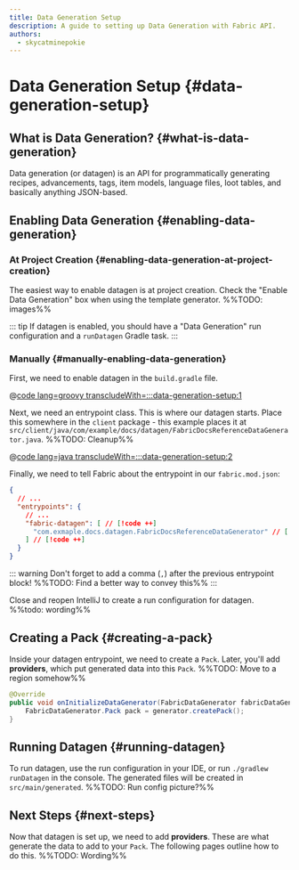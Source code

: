 ```yaml
---
title: Data Generation Setup
description: A guide to setting up Data Generation with Fabric API.
authors:
  - skycatminepokie
---
```


# Data Generation Setup {#data-generation-setup}

## What is Data Generation? {#what-is-data-generation}
Data generation (or datagen) is an API for programmatically generating recipes, advancements, tags, item models, language files, loot tables, and basically anything JSON-based.

## Enabling Data Generation {#enabling-data-generation}

### At Project Creation {#enabling-data-generation-at-project-creation}
The easiest way to enable datagen is at project creation. Check the "Enable Data Generation" box when using the template generator. %%TODO: images%%

::: tip
If datagen is enabled, you should have a "Data Generation" run configuration and a `runDatagen` Gradle task.
:::

### Manually {#manually-enabling-data-generation}
First, we need to enable datagen in the `build.gradle` file.

@[code lang=groovy transcludeWith=:::data-generation-setup:1](@/reference/build.gradle)

Next, we need an entrypoint class. This is where our datagen starts. Place this somewhere in the `client` package - this example places it at `src/client/java/com/example/docs/datagen/FabricDocsReferenceDataGenerator.java`. %%TODO: Cleanup%%

@[code lang=java transcludeWith=:::data-generation-setup:2](@/reference/latest/src/client/java/com/example/docs/datagen/FabricDocsReferenceDataGenerator.java)

Finally, we need to tell Fabric about the entrypoint in our `fabric.mod.json`:

```json
{
  // ...
  "entrypoints": {
    // ...
    "fabric-datagen": [ // [!code ++]
	  "com.exmaple.docs.datagen.FabricDocsReferenceDataGenerator" // [!code ++]
	] // [!code ++]
  }
}
```

::: warning
Don't forget to add a comma (`,`) after the previous entrypoint block! %%TODO: Find a better way to convey this%%
:::

Close and reopen IntelliJ to create a run configuration for datagen. %%todo: wording%%

## Creating a Pack {#creating-a-pack}
Inside your datagen entrypoint, we need to create a `Pack`. Later, you'll add **providers**, which put generated data into this `Pack`. %%TODO: Move to a region somehow%%

```java
@Override
public void onInitializeDataGenerator(FabricDataGenerator fabricDataGenerator) {
	FabricDataGenerator.Pack pack = generator.createPack();
}
```

## Running Datagen {#running-datagen}
To run datagen, use the run configuration in your IDE, or run `./gradlew runDatagen` in the console. The generated files will be created in `src/main/generated`. %%TODO: Run config picture?%%

## Next Steps {#next-steps}

Now that datagen is set up, we need to add **providers**. These are what generate the data to add to your `Pack`. The following pages outline how to do this. %%TODO: Wording%%